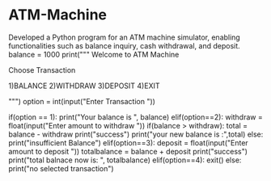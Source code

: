 # ATM-Machine
Developed a Python program for an ATM machine simulator, enabling functionalities such as balance inquiry, cash withdrawal, and deposit.
balance = 1000
print("""
Welcome to ATM Machine

Choose Transaction

1)BALANCE
2)WITHDRAW
3)DEPOSIT
4)EXIT

""")
option = int(input("Enter Transaction "))

if(option == 1):
    print("Your balance is ", balance)
elif(option==2):
    withdraw = float(input("Enter amount to withdraw "))
    if(balance > withdraw):
        total = balance - withdraw
        print("success")
        print("your new balance is :",total)
    else:
        print("insufficient Balance")
elif(option==3):
    deposit = float(input("Enter amount to deposit "))
    totalbalance = balance + deposit
    print("success")
    print("total balnace now is: ", totalbalance)
elif(option==4):
    exit()
else:
    print("no selected transaction")

